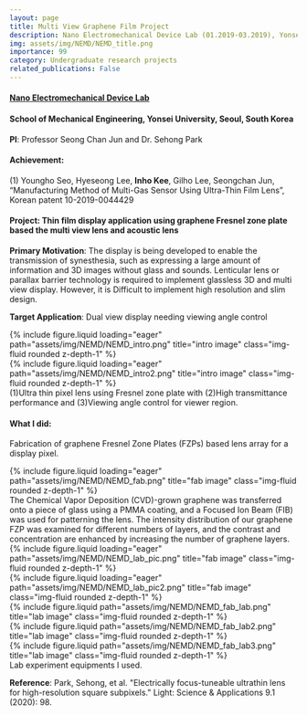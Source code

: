 ```yaml
---
layout: page
title: Multi View Graphene Film Project
description: Nano Electromechanical Device Lab (01.2019-03.2019), Yonsei University, Seoul, South Korea
img: assets/img/NEMD/NEMD_title.png
importance: 99
category: Undergraduate research projects
related_publications: False
---
```


#### **<a href='http://nemd.yonsei.ac.kr/'>Nano Electromechanical Device Lab</a>**
#### School of Mechanical Engineering, Yonsei University, Seoul, South Korea

**PI**: Professor Seong Chan Jun and Dr. Sehong Park

#### **Achievement**: 

(1) Youngho Seo, Hyeseong Lee, **Inho Kee**, Gilho Lee, Seongchan Jun, “Manufacturing Method of Multi-Gas Sensor Using Ultra-Thin Film Lens”, Korean patent 10-2019-0044429

#### **Project**: **Thin film display application using graphene Fresnel zone plate based the multi view lens and acoustic lens**




**Primary Motivation**: The display is being developed to enable the transmission of synesthesia, such as expressing a large amount of information and 3D images without glass and sounds. Lenticular lens or parallax barrier technology is required to implement glassless 3D and multi view display. However, it is Difficult to implement high resolution and slim design.


**Target Application**: Dual view display needing viewing angle control
<div class="row">
    <div class="col-sm mt-3 mt-md-0">
        {% include figure.liquid loading="eager" path="assets/img/NEMD/NEMD_intro.png" title="intro image" class="img-fluid rounded z-depth-1" %}
    </div>
    <div class="col-sm mt-3 mt-md-0">
        {% include figure.liquid loading="eager" path="assets/img/NEMD/NEMD_intro2.png" title="intro image" class="img-fluid rounded z-depth-1" %}
    </div>
</div>
<div class="caption">
    (1)Ultra thin pixel lens using Fresnel zone plate with (2)High transmittance performance and (3)Viewing angle control for viewer region.
</div>


#### **What I did**: 

Fabrication of graphene Fresnel Zone Plates (FZPs) based lens array for a display pixel.

<div class="row">
    <div class="col-sm mt-3 mt-md-0">
        {% include figure.liquid loading="eager" path="assets/img/NEMD/NEMD_fab.png" title="fab image" class="img-fluid rounded z-depth-1" %}
    </div>
</div>
<div class="caption">
    The Chemical Vapor Deposition (CVD)-grown graphene was transferred onto a piece of glass using a PMMA coating, and a Focused Ion Beam (FIB) was used for patterning the lens. The intensity distribution of our graphene FZP was examined for different numbers of layers, and the contrast and concentration are enhanced by increasing the number of graphene layers.
</div>

<div class="row">
    <div class="col-sm mt-3 mt-md-0">
        {% include figure.liquid loading="eager" path="assets/img/NEMD/NEMD_lab_pic.png" title="fab image" class="img-fluid rounded z-depth-1" %}
    </div>
    <div class="col-sm mt-3 mt-md-0">
        {% include figure.liquid loading="eager" path="assets/img/NEMD/NEMD_lab_pic2.png" title="fab image" class="img-fluid rounded z-depth-1" %}
    </div>
</div>
<div class="row">
    <div class="col-sm-3 mt-3 mt-md-0">
        {% include figure.liquid path="assets/img/NEMD/NEMD_fab_lab.png" title="lab image" class="img-fluid rounded z-depth-1" %}
    </div>
    <div class="col-sm-3 mt-3 mt-md-0">
        {% include figure.liquid path="assets/img/NEMD/NEMD_fab_lab2.png" title="lab image" class="img-fluid rounded z-depth-1" %}
    </div>
    <div class="col-sm-6 mt-3 mt-md-0">
        {% include figure.liquid path="assets/img/NEMD/NEMD_fab_lab3.png" title="lab image" class="img-fluid rounded z-depth-1" %}
    </div>
</div>
<div class="caption">
    Lab experiment equipments I used.
</div>


**Reference**: Park, Sehong, et al. "Electrically focus-tuneable ultrathin lens for high-resolution square subpixels." Light: Science & Applications 9.1 (2020): 98.